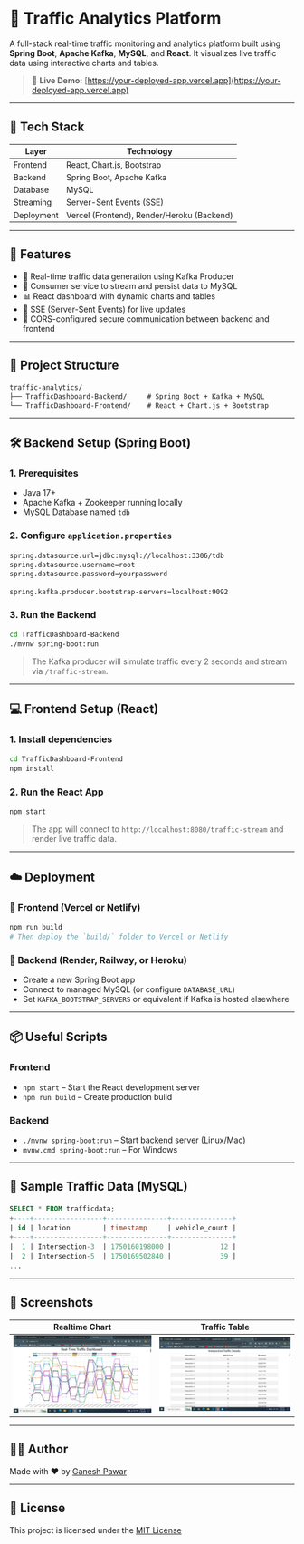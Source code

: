 # 🚦 Traffic Analytics Platform

A full-stack real-time traffic monitoring and analytics platform built using **Spring Boot**, **Apache Kafka**, **MySQL**, and **React**. It visualizes live traffic data using interactive charts and tables.

> 🔗 **Live Demo:** [https://your-deployed-app.vercel.app](https://your-deployed-app.vercel.app)

---

## 🧰 Tech Stack

| Layer       | Technology                              |
|------------|------------------------------------------|
| Frontend   | React, Chart.js, Bootstrap               |
| Backend    | Spring Boot, Apache Kafka                |
| Database   | MySQL                                    |
| Streaming  | Server-Sent Events (SSE)                 |
| Deployment | Vercel (Frontend), Render/Heroku (Backend) |

---

## 🚀 Features

- 📡 Real-time traffic data generation using Kafka Producer
- 🎯 Consumer service to stream and persist data to MySQL
- 📊 React dashboard with dynamic charts and tables
- 🔁 SSE (Server-Sent Events) for live updates
- 🔐 CORS-configured secure communication between backend and frontend

---

## 📁 Project Structure

```
traffic-analytics/
├── TrafficDashboard-Backend/     # Spring Boot + Kafka + MySQL
└── TrafficDashboard-Frontend/    # React + Chart.js + Bootstrap
```

---

## 🛠️ Backend Setup (Spring Boot)

### 1. Prerequisites

- Java 17+
- Apache Kafka + Zookeeper running locally
- MySQL Database named `tdb`

### 2. Configure `application.properties`

```properties
spring.datasource.url=jdbc:mysql://localhost:3306/tdb
spring.datasource.username=root
spring.datasource.password=yourpassword

spring.kafka.producer.bootstrap-servers=localhost:9092
```

### 3. Run the Backend

```bash
cd TrafficDashboard-Backend
./mvnw spring-boot:run
```

> The Kafka producer will simulate traffic every 2 seconds and stream via `/traffic-stream`.

---

## 💻 Frontend Setup (React)

### 1. Install dependencies

```bash
cd TrafficDashboard-Frontend
npm install
```

### 2. Run the React App

```bash
npm start
```

> The app will connect to `http://localhost:8080/traffic-stream` and render live traffic data.

---

## ☁️ Deployment

### 🔹 Frontend (Vercel or Netlify)

```bash
npm run build
# Then deploy the `build/` folder to Vercel or Netlify
```

### 🔹 Backend (Render, Railway, or Heroku)

- Create a new Spring Boot app
- Connect to managed MySQL (or configure `DATABASE_URL`)
- Set `KAFKA_BOOTSTRAP_SERVERS` or equivalent if Kafka is hosted elsewhere

---
## 📦 Useful Scripts

### Frontend
- `npm start` – Start the React development server
- `npm run build` – Create production build

### Backend
- `./mvnw spring-boot:run` – Start backend server (Linux/Mac)
- `mvnw.cmd spring-boot:run` – For Windows
---

## 🧪 Sample Traffic Data (MySQL)

```sql
SELECT * FROM trafficdata;
+----+-----------------+---------------+---------------+
| id | location        | timestamp     | vehicle_count |
+----+-----------------+---------------+---------------+
|  1 | Intersection-3  | 1750160198000 |            12 |
|  2 | Intersection-5  | 1750169502840 |            39 |
...
```

---

## 📸 Screenshots

| Realtime Chart                    | Traffic Table                     |
| --------------------------------- | --------------------------------- |
| ![chart](./screenshots/traffic-dashboard.JPG) | ![table](./screenshots/traffic-dashboard-table.JPG) |

---

## 🙋‍♂️ Author

Made with ❤️ by [Ganesh Pawar](https://github.com/pawarg84)

---

## 📌 License

This project is licensed under the [MIT License](LICENSE)

